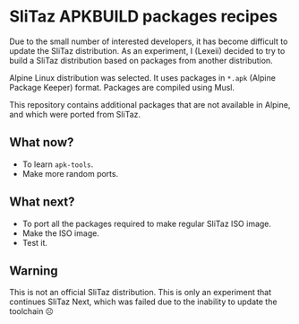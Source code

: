 # SliTaz APKBUILD packages recipes

Due to the small number of interested developers, it has become difficult to update the SliTaz distribution.
As an experiment, I (Lexeii) decided to try to build a SliTaz distribution based on packages from another distribution.

Alpine Linux distribution was selected.
It uses packages in `*.apk` (Alpine Package Keeper) format.
Packages are compiled using Musl.

This repository contains additional packages that are not available in Alpine, and which were ported from SliTaz.

## What now?

  * To learn `apk-tools`.
  * Make more random ports.


## What next?

  * To port all the packages required to make regular SliTaz ISO image.
  * Make the ISO image.
  * Test it.

## Warning

This is not an official SliTaz distribution.
This is only an experiment that continues SliTaz Next, which was failed due to the inability to update the toolchain ☹
